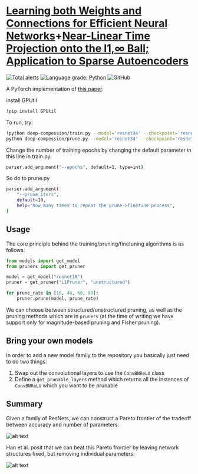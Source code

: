 # [Learning both Weights and Connections for Efficient Neural Networks](https://arxiv.org/abs/1506.02626)+[Near-Linear Time Projection onto the l1,∞ Ball; Application to Sparse Autoencoders](https://webcms.i3s.unice.fr/Michel_Barlaud/sites/mbarlaud/files/2023-11/L1Infty_final.pdf)

[![Total alerts](https://img.shields.io/lgtm/alerts/g/jack-willturner/DeepCompression-PyTorch.svg?logo=lgtm&logoWidth=18)](https://lgtm.com/projects/g/jack-willturner/DeepCompression-PyTorch/alerts/) 
[![Language grade: Python](https://img.shields.io/lgtm/grade/python/g/jack-willturner/DeepCompression-PyTorch.svg?logo=lgtm&logoWidth=18)](https://lgtm.com/projects/g/jack-willturner/DeepCompression-PyTorch/context:python)
![GitHub](https://img.shields.io/github/license/jack-willturner/DeepCompression-PyTorch)

A PyTorch implementation of [this paper](https://arxiv.org/abs/1506.02626).

install GPUtil
```bash
!pip install GPUtil
```

To run, try:
```bash
!python deep-compession/train.py --model='resnet34' --checkpoint='resnet34' --seed=100 && \
python deep-compession/prune.py --model='resnet34' --checkpoint='resnet34' --seed=100
```

Change the number of training epochs by changing the default parameter in this line in train.py.
```bash
parser.add_argument("--epochs", default=1, type=int)
```
So do to prune.py
```bash
parser.add_argument(
    "--prune_iters",
    default=10,
    help="how many times to repeat the prune->finetune process",
)
```

## Usage 

The core principle behind the training/pruning/finetuning algorithms is as follows:

```python
from models import get_model
from pruners import get_pruner 

model = get_model("resnet18")
pruner = get_pruner("L1Pruner", "unstructured")

for prune_rate in [10, 40, 60, 80]:
    pruner.prune(model, prune_rate)
```

We can choose between structured/unstructured pruning, as well as the pruning methods which are in `pruners` (at the time of writing we have support only for magnitude-based pruning and Fisher pruning).


## Bring your own models 
In order to add a new model family to the repository you basically just need to do two things:
1. Swap out the convolutional layers to use the `ConvBNReLU` class
2. Define a `get_prunable_layers` method which returns all the instances of `ConvBNReLU` which you want to be prunable

## Summary

Given a family of ResNets, we can construct a Pareto frontier of the tradeoff between accuracy and number of parameters:

![alt text](./resources/resnets.png)

Han et al. posit that we can beat this Pareto frontier by leaving network structures fixed, but removing individual parameters:

![alt text](./resources/pareto.png)
